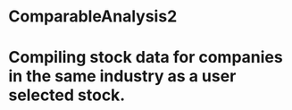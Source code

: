# ComparableAnalysis2
# Compiling stock data for companies in the same industry as a user selected stock. 

